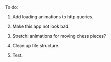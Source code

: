 To do:

1) Add loading animations to http queries.

2) Make this app not look bad.

3) Stretch: animations for moving chess pieces?

4) Clean up file structure.

5) Test.